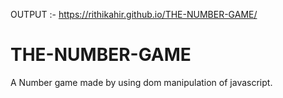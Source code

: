 OUTPUT :- https://rithikahir.github.io/THE-NUMBER-GAME/
# THE-NUMBER-GAME
A Number game made by using dom manipulation of javascript.
